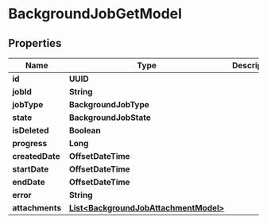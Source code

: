

# BackgroundJobGetModel


## Properties

| Name | Type | Description | Notes |
|------------ | ------------- | ------------- | -------------|
|**id** | **UUID** |  |  |
|**jobId** | **String** |  |  |
|**jobType** | **BackgroundJobType** |  |  |
|**state** | **BackgroundJobState** |  |  |
|**isDeleted** | **Boolean** |  |  |
|**progress** | **Long** |  |  |
|**createdDate** | **OffsetDateTime** |  |  |
|**startDate** | **OffsetDateTime** |  |  [optional] |
|**endDate** | **OffsetDateTime** |  |  [optional] |
|**error** | **String** |  |  [optional] |
|**attachments** | [**List&lt;BackgroundJobAttachmentModel&gt;**](BackgroundJobAttachmentModel.md) |  |  |



